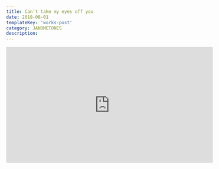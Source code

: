 ```yaml
---
title: Can't take my eyes off you
date: 2018-08-01
templateKey: 'works-post'
category: JANOMETONES
description:
---
```

<iframe width="560" height="315" src="https://www.youtube.com/embed/20U4yowfnWw" frameBorder="0" allow="accelerometer; autoplay; encrypted-media; gyroscope; picture-in-picture" allowFullScreen></iframe>